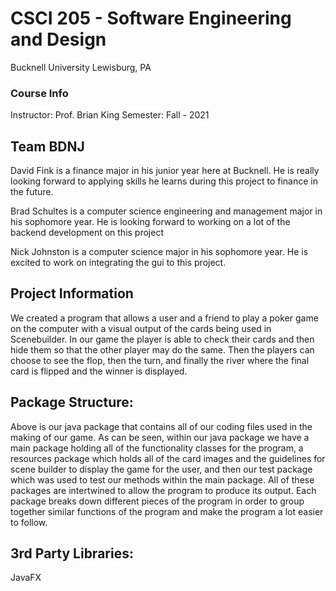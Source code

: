 # CSCI 205 - Software Engineering and Design
Bucknell University
Lewisburg, PA
### Course Info
Instructor: Prof. Brian King
Semester: Fall - 2021
## Team BDNJ
David Fink is a finance major in his junior year here at Bucknell. He is really looking forward to applying skills he learns during this project to finance in the future.

Brad Schultes is a computer science engineering and management major in his sophomore year. He is looking forward to working on a lot of the backend development on this project

Nick Johnston is a computer science major in his sophomore year. He is excited to work on integrating the gui to this project.

## Project Information
We created a program that allows a user and a friend to play a poker game on the computer with a visual output of the cards being used in Scenebuilder. In our game the player is able to check their cards and then hide them so that the other player may do the same. Then the players can choose to see the flop, then the turn, and finally the river where the final card is flipped and the winner is displayed.
## Package Structure: 
Above is our java package that contains all of our coding files used in the making of our game. As can be seen, within our java package we have a main package holding all of the functionality classes for the program, a resources package which holds all of the card images and the guidelines for scene builder to display the game for the user, and then our test package which was used to test our methods within the main package. All of these packages are intertwined to allow the program to produce its output. Each package breaks down different pieces of the program in order to group together similar functions of the program and make the program a lot easier to follow. 
## 3rd Party Libraries:
JavaFX

##